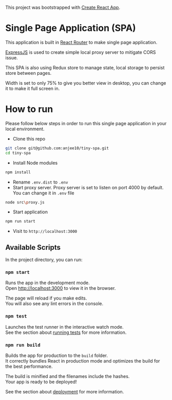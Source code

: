 This project was bootstrapped with [Create React App](https://github.com/facebook/create-react-app).

# Single Page Application (SPA)

This application is built in [React Router](https://reactrouter.com/) to make single page application.

[ExpressJS](https://expressjs.com/) is used to create simple local proxy server to mitigate CORS issue.

This SPA is also using Redux store to manage state, local storage to persist store between pages.

Width is set to only 75% to give you better view in desktop, you can change it to make it full screen in.

# How to run

Please follow below steps in order to run this single page application in your local environment.

- Clone this repo 
```bash
git clone git@github.com:anjee10/tiny-spa.git
cd tiny-spa
```
- Install Node modules
```bash
npm install
```
- Rename `.env.dist` to `.env`
- Start proxy server. Proxy server is set to listen on port 4000 by default. You can change it in `.env` file
```bash
node src\proxy.js
```
- Start application
```bash
npm run start
```
- Visit to `http://localhost:3000`

## Available Scripts

In the project directory, you can run:

### `npm start`

Runs the app in the development mode.<br />
Open [http://localhost:3000](http://localhost:3000) to view it in the browser.

The page will reload if you make edits.<br />
You will also see any lint errors in the console.

### `npm test`

Launches the test runner in the interactive watch mode.<br />
See the section about [running tests](https://facebook.github.io/create-react-app/docs/running-tests) for more information.

### `npm run build`

Builds the app for production to the `build` folder.<br />
It correctly bundles React in production mode and optimizes the build for the best performance.

The build is minified and the filenames include the hashes.<br />
Your app is ready to be deployed!

See the section about [deployment](https://facebook.github.io/create-react-app/docs/deployment) for more information.
